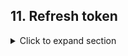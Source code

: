## 11. Refresh token

<details>
<summary>Click to expand section</summary>

Check the code at branch [10-elasticsearch](https://gitlab.com/tienduy-nguyen/nestjs-flow/-/tree/10-elasticsearch)


Check awesome article about this part at [wanago-nestjs-refresh-token](https://wanago.io/2020/09/21/api-nestjs-refresh-tokens-jwt/)

**Some important theories:**

### Why do we need refresh tokens?

So far, we’ve implemented JWT access tokens. They have a specific expiration time that should be short. If someone steals it from our user, the token is usable just until it expires.

After the user logs in successfully, we send back the access token. Let’s say that it has an expiry of 15 minutes. During this period, it can be used by the user to authenticate while making various requests to our API.

After the expiry time passes, the user needs to log in by again providing the username and password. This does not create the best user experience, unfortunately. On the other hand, increasing the expiry time of our access token might make our API less secure.

The solution to the above issue might be refresh tokens. The basic idea is that on a successful log-in, we create two separate JWT tokens. One is an access token that is valid for 15 minutes. The other one is a refresh token that has an expiry of a week, for example.


### How refresh tokens work
The user saves both of the tokens in cookies but uses just the access token to authenticate while making requests. It works for 15 minutes without issues. Once the API states that the access token expires, the user needs to perform a refresh.

The crucial thing about storing tokens in cookies is that they should use the httpOnly flag. For more information, check out Cookies: [explaining document.cookie and the Set-Cookie header](https://wanago.io/2018/06/18/cookies-explaining-document-cookie-and-the-set-cookie-header/)

To refresh the token, the user needs to call a separate endpoint, called  /refresh. This time, the refresh token is taken from the cookies and sent to the API. If it is valid and not expired, the user receives the new access token. Thanks to that, there is no need to provide the username and password again.


#### Addressing some of the potential issues

Unfortunately, we need to consider the situation in which the refresh token is stolen. It is quite a sensitive piece of data, almost as much as the password.

We need to deal with the above issue in some way. The most straightforward way of doing so is changing the JWT secret once we know about the data leak. Doing that would render all of our refresh tokens invalid, and therefore, unusable.

We might not want to log out every user from our application, though. Assuming we know the affected user, we would like to make just one refresh token invalid. JWT is in its core stateless, though.

One of the solutions that we might stumble upon while browsing the web is a blacklist. Every time someone uses a refresh token, we check if it is in the blacklist first. Unfortunately, this does not seem like a solution that would have good enough performance. Checking the blacklist upon every token refresh and keeping it up-to-date might be a demanding task.

An alternative is saving the current refresh token in the database upon logging in. When someone performs a refresh, we check if the token kept in the database matches the provided one. If it is not the case, we reject the request. Thanks to doing the above, we can easily make the token of a particular person invalid by removing it from the database.

### Logging out

So far, when the user logged out, we’ve just removed the JWT token from cookies. While this might be a viable solution for tokens with a short expiry time, it creates some issues with refresh tokens. Even though we removed the refresh token from the browser, it is still valid for a long time.

We can address the above issue by removing the refresh token from the database once the user logs out. If someone tries to use the refresh token before it expires, it is not possible anymore.

### Preventing logging in on multiple devices

Let’s assume that we provide services that require a monthly payment. Allowing many people to use the same account at the same time might have a negative impact on our business.

Saving the refresh token upon logging in can help us deal with the above issue too. If someone uses the same user credentials successfully, it overwrites the refresh token stored in the database. Thanks to doing that, the previous person is not able to use the old refresh token anymore.


### A potential database leak

We’ve mentioned that the refresh token is sensitive data. If it leaks out, the attacker can easily impersonate our user.

We have a similar case with the passwords. This is why we keep hashes of the passwords instead of just plain text. We can improve our refresh token solution similarly.

If we hash our refresh tokens before saving them in the database, we prevent the attacker from using them even if our database is leaked.

**Missing docs for this part. Working in progress....**
